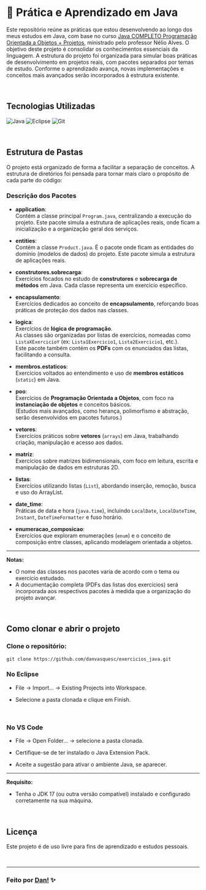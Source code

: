 # 📂 Prática e Aprendizado em Java

Este repositório reúne as práticas que estou desenvolvendo ao longo dos meus estudos em Java, com base no curso [Java COMPLETO Programação Orientada a Objetos + Projetos](https://www.udemy.com/course/java-curso-completo/?couponCode=KEEPLEARNING), ministrado pelo professor Nélio Alves. O objetivo deste projeto é consolidar os conhecimentos essenciais da linguagem. A estrutura do projeto foi organizada para simular boas práticas de desenvolvimento em projetos reais, com pacotes separados por temas de estudo. Conforme o aprendizado avança, novas implementações e conceitos mais avançados serão incorporados à estrutura existente.

<br>

## Tecnologias Utilizadas

![Java](https://img.shields.io/badge/java-%23ED8B00.svg?style=for-the-badge&logo=openjdk&logoColor=white)
![Eclipse](https://img.shields.io/badge/Eclipse%20IDE-2C2255?style=for-the-badge&logo=eclipseide&logoColor=white)
![Git](https://img.shields.io/badge/GIT-E44C30?style=for-the-badge&logo=git&logoColor=white)

<br>

## Estrutura de Pastas

O projeto está organizado de forma a facilitar a separação de conceitos. A estrutura de diretórios foi pensada para tornar mais claro o propósito de cada parte do código:

### Descrição dos Pacotes

- **application**:  
  Contém a classe principal `Program.java`, centralizando a execução do projeto. Este pacote simula a estrutura de aplicações reais, onde ficam a inicialização e a organização geral dos serviços.

- **entities**:  
  Contém a classe `Product.java`. É o pacote onde ficam as entidades do domínio (modelos de dados) do projeto. Este pacote simula a estrutura de aplicações reais.

- **construtores.sobrecarga**:  
  Exercícios focados no estudo de **construtores** e **sobrecarga de métodos** em Java. Cada classe representa um exercício específico.

- **encapsulamento**:  
  Exercícios dedicados ao conceito de **encapsulamento**, reforçando boas práticas de proteção dos dados nas classes.

- **logica**:  
  Exercícios de **lógica de programação**.  
  As classes são organizadas por listas de exercícios, nomeadas como `ListaXExercicioY` (ex: `Lista1Exercicio1`, `Lista2Exercicio1`, etc.).  
  Este pacote também contém os **PDFs** com os enunciados das listas, facilitando a consulta.

- **membros.estaticos**:  
  Exercícios voltados ao entendimento e uso de **membros estáticos** (`static`) em Java.

- **poo**:  
  Exercícios de **Programação Orientada a Objetos**, com foco na **instanciação de objetos** e conceitos básicos.  
  (Estudos mais avançados, como herança, polimorfismo e abstração, serão desenvolvidos em pacotes futuros.)

- **vetores**:  
  Exercícios práticos sobre **vetores** (`arrays`) em Java, trabalhando criação, manipulação e acesso aos dados.

- **matriz**:  
  Exercícios sobre matrizes bidimensionais, com foco em leitura, escrita e manipulação de dados em estruturas 2D.

- **listas**:  
  Exercícios utilizando listas (`List`), abordando inserção, remoção, busca e uso do ArrayList.

- **date_time**:  
  Práticas de data e hora (`java.time`), incluindo `LocalDate`, `LocalDateTime`, `Instant`, `DateTimeFormatter` e fuso horário.

- **enumeracao_composicao**:  
  Exercícios que exploram enumerações (`enum`) e o conceito de composição entre classes, aplicando modelagem orientada a objetos.
  
---

**Notas:**
- O nome das classes nos pacotes varia de acordo com o tema ou exercício estudado.
- A documentação completa (PDFs das listas dos exercícios) será incorporada aos respectivos pacotes à medida que a organização do projeto avançar.

<br>

## Como clonar e abrir o projeto

### Clone o repositório:
```
git clone https://github.com/danvasquesc/exercicios_java.git
```

### No Eclipse
- File → Import... → Existing Projects into Workspace.

- Selecione a pasta clonada e clique em Finish.

<br>

### No VS Code
- File → Open Folder... → selecione a pasta clonada.

- Certifique-se de ter instalado o Java Extension Pack.

- Aceite a sugestão para ativar o ambiente Java, se aparecer.

---

**Requisito:**
- Tenha o JDK 17 (ou outra versão compatível) instalado e configurado corretamente na sua máquina.

<br>

## Licença

Este projeto é de uso livre para fins de aprendizado e estudos pessoais.

<br>

---

### Feito por [Dan!](https://github.com/danvasquesc) ✨
